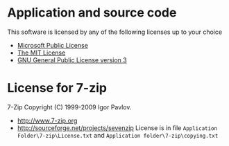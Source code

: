 # Application and source code

This software is licensed by any of the following licenses up to your choice
- [Microsoft Public License](https://opensource.org/licenses/MS-PL)
- [The MIT License](https://opensource.org/licenses/MIT)
- [GNU General Public License version 3](https://opensource.org/licenses/GPL-3.0)

# License for 7-zip

7-Zip Copyright (C) 1999-2009 Igor Pavlov.
- http://www.7-zip.org
- http://sourceforge.net/projects/sevenzip
License is in file ```Application Folder\7-zip\License.txt``` and ```Application folder\7-zip\copying.txt```
